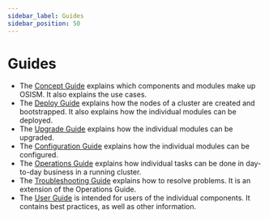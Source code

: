 ```yaml
---
sidebar_label: Guides
sidebar_position: 50
---
```


# Guides

* The [Concept Guide](./concept-guide/) explains which components and modules make up OSISM. It also
  explains the use cases.
* The [Deploy Guide](./deploy-guide/) explains how the nodes of a cluster are created and bootstrapped.
  It also explains how the individual modules can be deployed.
* The [Upgrade Guide](./upgrade-guide/) explains how the individual modules can be upgraded.
* The [Configuration Guide](./configuration-guide/) explains how the individual modules can be
  configured.
* The [Operations Guide](./operations-guide/) explains how individual tasks can be done in
  day-to-day business in a running cluster.
* The [Troubleshooting Guide](./troubleshooting-guide/) explains how to resolve problems.
  It is an extension of the Operations Guide.
* The [User Guide](./user-guide/) is intended for users of the individual components. It contains
  best practices, as well as other information.

